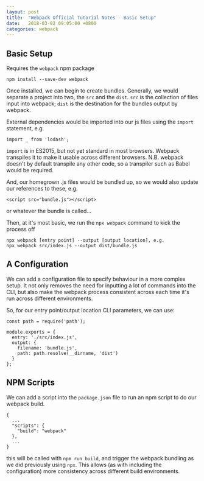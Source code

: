 ```yaml
---
layout: post
title:  "Webpack Official Tutorial Notes - Basic Setup"
date:   2018-03-02 09:05:00 +0800
categories: webpack
---
```


Basic Setup
---

Requires the `webpack` npm package

```
npm install --save-dev webpack
```

Once installed, we can begin to create bundles. Generally, we would separate a project into two, the `src` and the `dist`. `src` is the collection of files input into webpack; `dist` is the destination for the bundles output by webpack.

External dependencies would be imported into our js files using the `import` statement, e.g.

```
import _ from 'lodash';
```

`import` is in ES2015, but not yet standard in most browsers. Webpack transpiles it to make it usable across different browsers. N.B. webpack doesn't by default transpile any other code, so a transpiler such as Babel would be required.

And, our homegrown .js files would be bundled up, so we would also update our references to these, e.g.

```
<script src="bundle.js"></script>
```

or whatever the bundle is called...

Then, at it's most basic, we run the `npx webpack` command to kick the process off

```
npx webpack [entry point] --output [output location], e.g.
npx webpack src/index.js --output dist/bundle.js
```


A Configuration
---

We can add a configuration file to specify behaviour in a more complex setup. It not only removes the need for inputting a lot of commands into the CLI, but also make the webpack process consistent across each time it's run across different environments.

So, for our entry point/output location CLI parameters, we can use:

```
const path = require('path');

module.exports = {
  entry: './src/index.js',
  output: {
    filename: 'bundle.js',
    path: path.resolve(__dirname, 'dist')
  }
};
```

NPM Scripts
---

We can add a script into the `package.json` file to run an npm script to do our webpack build.

```
{
  ...
  "scripts": {
    "build": "webpack"
  },
  ...
}
```

this will be called with `npm run build`, and trigger the webpack bundling as we did previously using `npx`. This allows (as with including the configuration) more consistency across different build environments.
